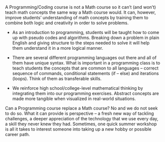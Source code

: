 A Programming/Coding course is not a Math course so it can’t (and won’t) teach math concepts the same way a Math course would. It can, however, improve students’ understanding of math concepts by training them to combine both logic and creativity in order to solve problems.

*	As an introduction to programming, students will be taught how to come up with pseudo codes and algorithms.  Breaking down a problem in plain English and giving structure to the steps needed to solve it will help them understand it in a more logical manner. 

*	There are several different programming languages out there and all of them have unique syntax. What is important in a programming class is to teach students the concepts that are common to all languages – correct sequence of commands, conditional statements (if – else) and iterations (loops). Think of them as transferable skills.

*	We reinforce high school/college-level mathematical thinking by integrating them into our programming exercises. Abstract concepts are made more tangible when visualized in real-world situations.

Can a Programming course replace a Math course? No and we do not seek to do so. What it can provide is perspective – a fresh new way of tackling challenges, a deeper appreciation of the technology that we use every day, a skill they never knew they had. Sometimes, one quick summer workshop is all it takes to interest someone into taking up a new hobby or possible career path.
